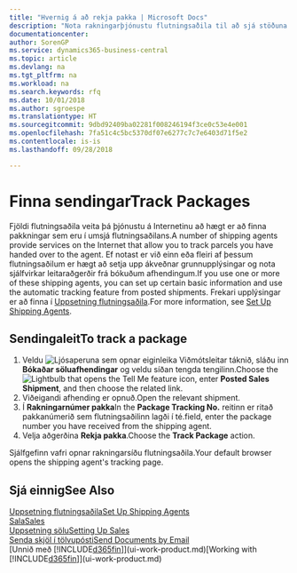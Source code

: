 ```yaml
---
title: "Hvernig á að rekja pakka | Microsoft Docs"
description: "Nota rakningarþjónustu flutningsaðila til að sjá stöðuna á sendingu."
documentationcenter: 
author: SorenGP
ms.service: dynamics365-business-central
ms.topic: article
ms.devlang: na
ms.tgt_pltfrm: na
ms.workload: na
ms.search.keywords: rfq
ms.date: 10/01/2018
ms.author: sgroespe
ms.translationtype: HT
ms.sourcegitcommit: 9dbd92409ba02281f008246194f3ce0c53e4e001
ms.openlocfilehash: 7fa51c4c5bc5370df07e6277c7c7e6403d71f5e2
ms.contentlocale: is-is
ms.lasthandoff: 09/28/2018

---
```

# <a name="track-packages"></a><span data-ttu-id="0f7c0-103">Finna sendingar</span><span class="sxs-lookup"><span data-stu-id="0f7c0-103">Track Packages</span></span>
<span data-ttu-id="0f7c0-104">Fjöldi flutningsaðila veita þá þjónustu á Internetinu að hægt er að finna pakkningar sem eru í umsjá flutningsaðilans.</span><span class="sxs-lookup"><span data-stu-id="0f7c0-104">A number of shipping agents provide services on the Internet that allow you to track parcels you have handed over to the agent.</span></span> <span data-ttu-id="0f7c0-105">Ef notast er við einn eða fleiri af þessum flutningsaðilum er hægt að setja upp ákveðnar grunnupplýsingar og nota sjálfvirkar leitaraðgerðir frá bókuðum afhendingum.</span><span class="sxs-lookup"><span data-stu-id="0f7c0-105">If you use one or more of these shipping agents, you can set up certain basic information and use the automatic tracking feature from posted shipments.</span></span> <span data-ttu-id="0f7c0-106">Frekari upplýsingar er að finna í [Uppsetning flutningsaðila](sales-how-to-set-up-shipping-agents.md).</span><span class="sxs-lookup"><span data-stu-id="0f7c0-106">For more information, see [Set Up Shipping Agents](sales-how-to-set-up-shipping-agents.md).</span></span>  

## <a name="to-track-a-package"></a><span data-ttu-id="0f7c0-107">Sendingaleit</span><span class="sxs-lookup"><span data-stu-id="0f7c0-107">To track a package</span></span>
1. <span data-ttu-id="0f7c0-108">Veldu ![Ljósaperuna sem opnar eiginleika Viðmótsleitar](media/ui-search/search_small.png "Segðu mér hvað þú vilt gera") táknið, sláðu inn **Bókaðar söluafhendingar** og veldu síðan tengda tengilinn.</span><span class="sxs-lookup"><span data-stu-id="0f7c0-108">Choose the ![Lightbulb that opens the Tell Me feature](media/ui-search/search_small.png "Tell me what you want to do") icon, enter **Posted Sales Shipment**, and then choose the related link.</span></span>
2. <span data-ttu-id="0f7c0-109">Viðeigandi afhending er opnuð.</span><span class="sxs-lookup"><span data-stu-id="0f7c0-109">Open the relevant shipment.</span></span>
3. <span data-ttu-id="0f7c0-110">Í **Rakningarnúmer pakka**</span><span class="sxs-lookup"><span data-stu-id="0f7c0-110">In the **Package Tracking No.**</span></span> <span data-ttu-id="0f7c0-111">reitinn er ritað pakkanúmerið sem flutningsaðilinn lagði í té.</span><span class="sxs-lookup"><span data-stu-id="0f7c0-111">field, enter the package number you have received from the shipping agent.</span></span>
4. <span data-ttu-id="0f7c0-112">Velja aðgerðina **Rekja pakka**.</span><span class="sxs-lookup"><span data-stu-id="0f7c0-112">Choose the **Track Package** action.</span></span>

<span data-ttu-id="0f7c0-113">Sjálfgefinn vafri opnar rakningarsíðu flutningsaðila.</span><span class="sxs-lookup"><span data-stu-id="0f7c0-113">Your default browser opens the shipping agent's tracking page.</span></span>

## <a name="see-also"></a><span data-ttu-id="0f7c0-114">Sjá einnig</span><span class="sxs-lookup"><span data-stu-id="0f7c0-114">See Also</span></span>
[<span data-ttu-id="0f7c0-115">Uppsetning flutningsaðila</span><span class="sxs-lookup"><span data-stu-id="0f7c0-115">Set Up Shipping Agents</span></span>](sales-how-to-set-up-shipping-agents.md)  
[<span data-ttu-id="0f7c0-116">Sala</span><span class="sxs-lookup"><span data-stu-id="0f7c0-116">Sales</span></span>](sales-manage-sales.md)  
[<span data-ttu-id="0f7c0-117">Uppsetning sölu</span><span class="sxs-lookup"><span data-stu-id="0f7c0-117">Setting Up Sales</span></span>](sales-setup-sales.md)  
[<span data-ttu-id="0f7c0-118">Senda skjöl í tölvupósti</span><span class="sxs-lookup"><span data-stu-id="0f7c0-118">Send Documents by Email</span></span>](ui-how-send-documents-email.md)  
<span data-ttu-id="0f7c0-119">[Unnið með [!INCLUDE[d365fin](includes/d365fin_md.md)]](ui-work-product.md)</span><span class="sxs-lookup"><span data-stu-id="0f7c0-119">[Working with [!INCLUDE[d365fin](includes/d365fin_md.md)]](ui-work-product.md)</span></span>

